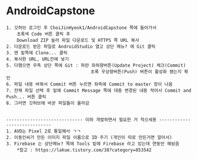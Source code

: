 # AndroidCapstone
    1. 깃허브 로그인 후 ChoiJinHyeok1/AndroidCapstone 쪽에 들어가서
        초록색 Code 버튼 클릭 후 
        Download ZIP 눌러 파일 다운로드 및 HTTPS 쪽 URL 복사 
    2. 다운로드 받은 파일로 AndroidStudio 열고 상단 메뉴? 에 Git 클릭
    3. 맨 밑쪽에 Clone... 클릭
    4. 복사한 URL, URL칸에 넣기
    5. 다했으면 우측 상단 쪽에 Git : 파란 좌하향버튼(Update Project) 체크(Commit)
                                    초록 우상향버튼(Push) 버튼이 활성화 됐는지 확인 
    6. 파일 내용 바꿔서 Commit 버튼 누르면 좌측에 Commit to master 창이 나옴
    7. 전체 파일 선택 후 밑에 Commit Message 쪽에 대충 변경된 내용 적어서 Commit and Push... 버튼 클릭
    8. 그러면 깃허브에 바꾼 파일들이 올라감


    ----------------------------- 이하 개발하면서 필요한 거 적으세용 ----------------------------- 
    1. AVD는 Pixel 2로 통일해서 ㄱㄱ 
    2. 이동인씨가 만든 이미지 파일 이름으로 ID 주기 (개인이 따로 만든거면 알아서)
    3. Firebase 는 상단메뉴? 쪽에 Tools 밑에 Firebase 라고 있는데 연동만 해놨음
        *참고 : https://lakue.tistory.com/38?category=853542